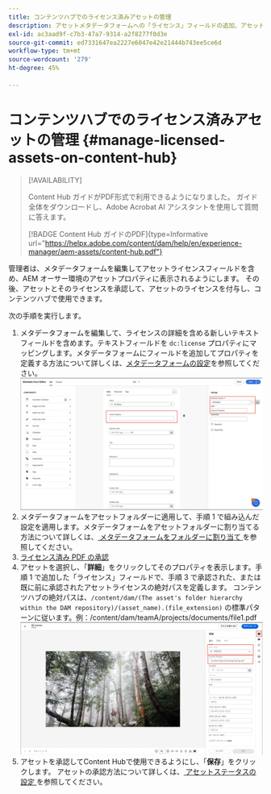 ```yaml
---
title: コンテンツハブでのライセンス済みアセットの管理
description: アセットメタデータフォームへの「ライセンス」フィールドの追加、アセットフォルダーへの「ライセンス」メタデータプロパティの適用、使用するライセンスを持つアセットの承認について説明します。
exl-id: ac3aad9f-c7b3-47a7-9314-a2f8277f0d3e
source-git-commit: ed7331647ea2227e6047e42e21444b743ee5ce6d
workflow-type: tm+mt
source-wordcount: '279'
ht-degree: 45%

---
```


# コンテンツハブでのライセンス済みアセットの管理 {#manage-licensed-assets-on-content-hub}

>[!AVAILABILITY]
>
>Content Hub ガイドがPDF形式で利用できるようになりました。 ガイド全体をダウンロードし、Adobe Acrobat AI アシスタントを使用して質問に答えます。
>
>[!BADGE Content Hub ガイドのPDF]{type=Informative url="https://helpx.adobe.com/content/dam/help/en/experience-manager/aem-assets/content-hub.pdf"}

管理者は、メタデータフォームを編集してアセットライセンスフィールドを含め、AEM オーサー環境のアセットプロパティに表示されるようにします。 その後、アセットとそのライセンスを承認して、アセットのライセンスを付与し、コンテンツハブで使用できます。

次の手順を実行します。

1. メタデータフォームを編集して、ライセンスの詳細を含める新しいテキストフィールドを含めます。テキストフィールドを `dc:license` プロパティにマッピングします。メタデータフォームにフィールドを追加してプロパティを定義する方法について詳しくは、[メタデータフォームの設定](/help/assets/metadata-assets-view.md#metadata-forms)を参照してください。
   ![ZIP 抽出](/help/assets/assets/metadata-form-edit.png)
1. メタデータフォームをアセットフォルダーに適用して、手順 1 で組み込んだ設定を適用します。メタデータフォームをアセットフォルダーに割り当てる方法について詳しくは、[ メタデータフォームをフォルダーに割り当て ](/help/assets/metadata-assets-view.md#metadata-forms) を参照してください。
1. [ライセンス済み PDF の承認](/help/assets/manage-organize-assets-view.md#set-asset-status)
1. アセットを選択し、「**詳細**」をクリックしてそのプロパティを表示します。手順 1 で追加した「ライセンス」フィールドで、手順 3 で承認された、または既に前に承認されたアセットライセンスの絶対パスを定義します。 コンテンツハブの絶対パスは、`/content/dam/(The asset's folder hierarchy within the DAM repository)/(asset_name).(file_extension)` の標準パターンに従います。例：/content/dam/teamA/projects/documents/file1.pdf
   ![絶対パス](/help/assets/assets/absolute-path.png)
1. アセットを承認してContent Hubで使用できるようにし、「**保存**」をクリックします。 アセットの承認方法について詳しくは、[ アセットステータスの設定 ](/help/assets/manage-organize-assets-view.md#set-asset-status) を参照してください。
